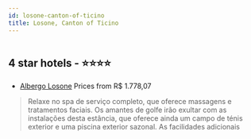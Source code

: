 ```yaml
---
id: losone-canton-of-ticino
title: Losone, Canton of Ticino
---
```


<center><img src="https://i.travelapi.com/hotels/1000000/1000000/991800/991755/122eb4bd_z.jpg" alt="" /></center>


##  4 star hotels - ⭐️⭐️⭐️⭐️

-    [Albergo Losone](https://www.hurb.com/br/aud/https://www.hurb.com/br/hotels/losone/albergo-losone-HT-Z93Y?cmp=18055) Prices from R$ 1.778,07
   > Relaxe no spa de serviço completo, que oferece massagens e tratamentos faciais. Os amantes de golfe irão exultar com as instalações desta estância, que oferece ainda um campo de ténis exterior e uma piscina exterior sazonal. As facilidades adicionais
